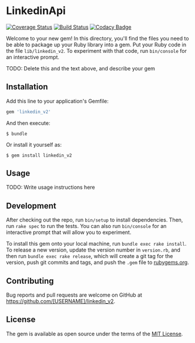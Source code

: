 # LinkedinApi
[![Coverage Status](https://coveralls.io/repos/github/rockcontent/linkedin-api-v2/badge.svg?branch=add_coveralls)](https://coveralls.io/github/rockcontent/linkedin-api-v2?branch=add_coveralls)
[![Build Status](https://travis-ci.org/rockcontent/linkedin-api-v2.svg?branch=master)](https://travis-ci.org/rockcontent/linkedin-api-v2)
[![Codacy Badge](https://api.codacy.com/project/badge/Grade/447640e487cb4db793d32a89be154dfe)](https://app.codacy.com/app/lucasteles22/linkedin-api-v2?utm_source=github.com&utm_medium=referral&utm_content=rockcontent/linkedin-api-v2&utm_campaign=Badge_Grade_Settings)

Welcome to your new gem! In this directory, you'll find the files you need to be able to package up your Ruby library into a gem. Put your Ruby code in the file `lib/linkedin_v2`. To experiment with that code, run `bin/console` for an interactive prompt.

TODO: Delete this and the text above, and describe your gem

## Installation

Add this line to your application's Gemfile:

```ruby
gem 'linkedin_v2'
```

And then execute:

    $ bundle

Or install it yourself as:

    $ gem install linkedin_v2

## Usage

TODO: Write usage instructions here

## Development

After checking out the repo, run `bin/setup` to install dependencies. Then, run `rake spec` to run the tests. You can also run `bin/console` for an interactive prompt that will allow you to experiment.

To install this gem onto your local machine, run `bundle exec rake install`. To release a new version, update the version number in `version.rb`, and then run `bundle exec rake release`, which will create a git tag for the version, push git commits and tags, and push the `.gem` file to [rubygems.org](https://rubygems.org).

## Contributing

Bug reports and pull requests are welcome on GitHub at https://github.com/[USERNAME]/linkedin_v2.

## License

The gem is available as open source under the terms of the [MIT License](https://opensource.org/licenses/MIT).

